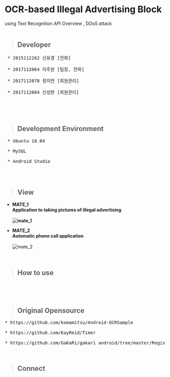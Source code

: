 # OCR-based Illegal Advertising Block <br/> 
  using Text Recognition API Overview ,
  DDoS attack<br/>
<br/>

> ## Developer
<pre>
 * 2015112162 신유경 [전화] <br/>
 * 2017112064 이주원 [팀장, 전화] <br/>
 * 2017112078 정지연 [회원관리] <br/>
 * 2017112084 신성현 [회원관리] 
 </pre><br/><br/>
 
> ## Development Environment
<pre>
 * Ubuntu 18.04<br/>
 * MySQL<br/>
 * Android Studio
</pre><br/><br/>

> ## View

* <b>MATE_1<br/>Application to taking pictures of illegal advertising<br/><br/>
![mate_1](https://user-images.githubusercontent.com/48276522/59553640-6dd39e00-8fd2-11e9-807d-57a38ba0adc5.PNG)<br/>

* MATE_2<br/>Automatic phone call application<br/><br/></b>
![mate_2](https://user-images.githubusercontent.com/48276522/59553642-6f9d6180-8fd2-11e9-8ccd-455699fd9917.PNG)<br/>
<br/>

> ## How to use
<pre>

</pre>

<br/>

> ## Original Opensource
<pre>
* https://github.com/komamitsu/Android-OCRSample<br/>
* https://github.com/KayReid/Timer<br/>
* https://github.com/GaKaRi/gakari_android/tree/master/Registration_v4
</pre>
<br/>

> ## Connect
<pre>

</pre>
